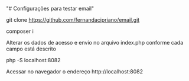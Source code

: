 "# Configurações para testar email"

git clone https://github.com/fernandacipriano/email.git

composer i

Alterar os dados de acesso e envio no arquivo index.php conforme cada campo está descrito

php -S localhost:8082

Acessar no navegador o endereço http://localhost:8082
